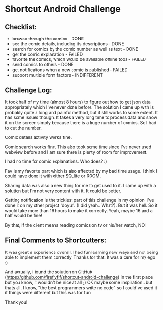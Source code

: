 
# Shortcut Android Challenge

## Checklist:

* browse through the comics - DONE
* see the comic details, including its descriptions - DONE
* search for comics by the comic number as well as text - DONE
* get the comic explanation - FAILED
* favorite the comics, which would be available offline toos - FAILED
* send comics to others - DONE
* get notifications when a new comic is published - FAILED
* support multiple form factors - INDIFFERENT


## Challenge Log:

It took half of my time (almost 8 hours) to figure out how to get json data appropriately which I've never done before. The solution I came up with is probably quite a long and painful method, but it still works to some extent.
It has some issues though. It takes a very long time to process data and show it on the screen simply because there is a huge number of comics. So I had to cut the number.

Comic details activity works fine.

Comic search works fine. This also took some time since I've never used webview before and I am sure there is plenty of room for improvement.

I had no time for comic explanations. Who does? :)

Fav is my favorite part which is also affected by my bad time usage. I think I could have done it with either SQLlite or ROOM.

Sharing data was also a new thing for me to get used to it. I came up with a solution but I'm not very content with it. It could be better.

Getting notification is the trickiest part of this challenge in my opinion. I've done it on my other project 'doyur'. (I did yeah.. What?). But it was hell. So it would take more than 16 hours to make it correctly. Yeah, maybe 16 and a half would be fine!

By that, if the client means reading comics on tv or his/her watch, NO!


## Final Comments to Shortcutters:

It was great a experience overall. I had fun learning new ways and not being able to implement them correctly! Thanks for that. It was a cure for my ego :)

And actually, I found the solution on GitHub (https://github.com/fireflyfif/shortcut-android-challenge) in the first place but you know, it wouldn't be nice at all ;) OK maybe some inspiration.. but thats all. I know, "the best programmers write no code" so I could've used it if things were different but this was for fun.

Thank you!

